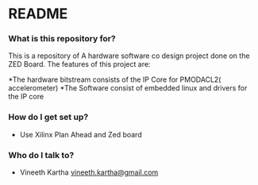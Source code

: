 # README #

### What is this repository for? ###

This is a repository of A hardware software co design project done on the ZED Board.
The features of this project are:

*The hardware bitstream consists of the IP Core for PMODACL2( accelerometer)
*The Software consist of embedded linux and drivers for the IP core

### How do I get set up? ###
* Use Xilinx Plan Ahead and Zed board 

### Who do I talk to? ###

* Vineeth Kartha vineeth.kartha@gmail.com